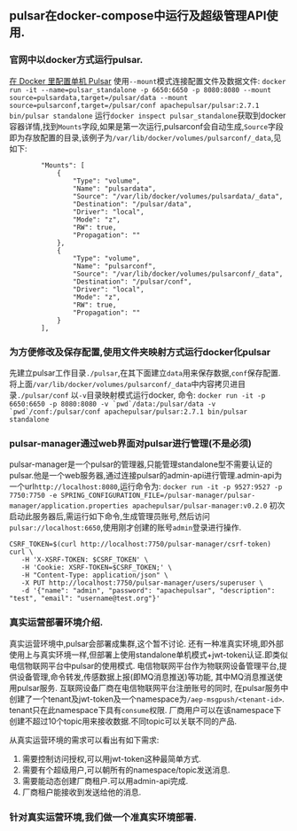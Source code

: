 ## pulsar在docker-compose中运行及超级管理API使用.
### 官网中以docker方式运行pulsar.
  [在 Docker 里配置单机 Pulsar](http://pulsar.apache.org/docs/zh-CN/next/standalone-docker/)
  使用`--mount`模式连接配置文件及数据文件:
  `docker run -it --name=pulsar_standalone -p 6650:6650 -p 8080:8080 --mount source=pulsardata,target=/pulsar/data --mount source=pulsarconf,target=/pulsar/conf apachepulsar/pulsar:2.7.1 bin/pulsar standalone`
  运行`docker inspect pulsar_standalone`获取到docker容器详情,找到`Mounts`字段,如果是第一次运行,pulsarconf会自动生成,`Source`字段即为存放配置的目录,该例子为`/var/lib/docker/volumes/pulsarconf/_data`,见如下:
```
        "Mounts": [
            {
                "Type": "volume",
                "Name": "pulsardata",
                "Source": "/var/lib/docker/volumes/pulsardata/_data",
                "Destination": "/pulsar/data",
                "Driver": "local",
                "Mode": "z",
                "RW": true,
                "Propagation": ""
            },
            {
                "Type": "volume",
                "Name": "pulsarconf",
                "Source": "/var/lib/docker/volumes/pulsarconf/_data",
                "Destination": "/pulsar/conf",
                "Driver": "local",
                "Mode": "z",
                "RW": true,
                "Propagation": ""
            }
        ],
```

### 为方便修改及保存配置,使用文件夹映射方式运行docker化pulsar
  先建立pulsar工作目录`./pulsar`,在其下面建立`data`用来保存数据,`conf`保存配置. 将上面`/var/lib/docker/volumes/pulsarconf/_data`中内容拷贝进目录`./pulsar/conf`
  以`-v`目录映射模式运行docker, 命令: 
  ```docker run -it -p 6650:6650 -p 8080:8080 -v `pwd`/data:/pulsar/data -v `pwd`/conf:/pulsar/conf apachepulsar/pulsar:2.7.1 bin/pulsar standalone```

### pulsar-manager通过web界面对pulsar进行管理(不是必须)
  pulsar-manager是一个pulsar的管理器,只能管理standalone型不需要认证的pulsar.他是一个web服务器,通过连接pulsar的admin-api进行管理.admin-api为一个url`http://localhost:8080`,运行命令为:
   ```docker run -it -p 9527:9527 -p 7750:7750 -e SPRING_CONFIGURATION_FILE=/pulsar-manager/pulsar-manager/application.properties apachepulsar/pulsar-manager:v0.2.0```
   初次启动此服务器后,需运行如下命令,生成管理员账号,然后访问`pulsar://localhost:6650`,使用刚才创建的账号`admin`登录进行操作.
```
CSRF_TOKEN=$(curl http://localhost:7750/pulsar-manager/csrf-token)
curl \
   -H 'X-XSRF-TOKEN: $CSRF_TOKEN' \
   -H 'Cookie: XSRF-TOKEN=$CSRF_TOKEN;' \
   -H "Content-Type: application/json" \
   -X PUT http://localhost:7750/pulsar-manager/users/superuser \
   -d '{"name": "admin", "password": "apachepulsar", "description": "test", "email": "username@test.org"}'
```
### 真实运营部署环境介绍.
  真实运营环境中,pulsar会部署成集群,这个暂不讨论. 还有一种准真实环境,即外部使用上与真实环境一样,但部署上使用standalone单机模式+jwt-token认证.即类似电信物联网平台中pulsar的使用模式.
  电信物联网平台作为物联网设备管理平台,提供设备管理,命令转发,传感数据上报(即MQ消息推送)等功能, 其中MQ消息推送使用pulsar服务. 
  互联网设备厂商在电信物联网平台注册账号的同时, 在pulsar服务中创建了一个tenant及jwt-token及一个namespace为`/aep-msgpush/<tenant-id>`. tenant只在此namespace下具有`consume`权限.
  厂商用户可以在该namespace下创建不超过10个topic用来接收数据.不同topic可以关联不同的产品.
  
  从真实运营环境的需求可以看出有如下需求:
  1. 需要控制访问授权,可以用jwt-token这种最简单方式.
  2. 需要有个超级用户,可以朝所有的namespace/topic发送消息.
  3. 需要能动态创建厂商租户.可以用admin-api完成.
  4. 厂商租户能接收到发送给他的消息.

### 针对真实运营环境,我们做一个准真实环境部署.
